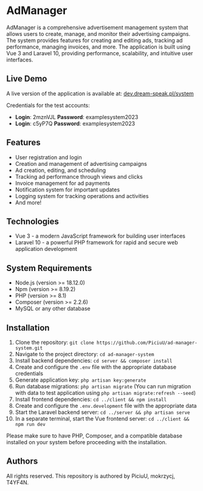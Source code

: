 # AdManager

AdManager is a comprehensive advertisement management system that allows users to create, manage, and monitor their advertising campaigns. The system provides features for creating and editing ads, tracking ad performance, managing invoices, and more. The application is built using Vue 3 and Laravel 10, providing performance, scalability, and intuitive user interfaces.

## Live Demo

A live version of the application is available at: [dev.dream-speak.pl/system](https://dev.dream-speak.pl/system)

Credentials for the test accounts:
- **Login**: 2mznVJL
**Password**: examplesystem2023
- **Login**: c5yP7Q
**Password**: examplesystem2023

## Features

- User registration and login
- Creation and management of advertising campaigns
- Ad creation, editing, and scheduling
- Tracking ad performance through views and clicks
- Invoice management for ad payments
- Notification system for important updates
- Logging system for tracking operations and activities
- And more!

## Technologies

- Vue 3 - a modern JavaScript framework for building user interfaces
- Laravel 10 - a powerful PHP framework for rapid and secure web application development

## System Requirements

- Node.js (version >= 18.12.0)
- Npm (version >= 8.19.2)
- PHP (version >= 8.1)
- Composer (version >= 2.2.6)
- MySQL or any other database

## Installation

1. Clone the repository: `git clone https://github.com/PiciuU/ad-manager-system.git`
2. Navigate to the project directory: `cd ad-manager-system`
3. Install backend dependencies: `cd server && composer install`
4. Create and configure the `.env` file with the appropriate database credentials
5. Generate application key: `php artisan key:generate`
6. Run database migrations: `php artisan migrate` (You can run migration with data to test application using `php artisan migrate:refresh --seed`)
7. Install frontend dependencies: `cd ../client && npm install`
8. Create and configure the `.env.development` file with the appropriate data
9. Start the Laravel backend server: `cd ../server && php artisan serve`
10. In a separate terminal, start the Vue frontend server: `cd ../client && npm run dev`

Please make sure to have PHP, Composer, and a compatible database installed on your system before proceeding with the installation.

## Authors

All rights reserved. This repository is authored by PiciuU, mokrzycj, T4YF4N.